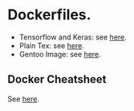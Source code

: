 # Dockerfiles.

- Tensorflow and Keras: see [here](doc/tensorflow_keras.md).
- Plain Tex: see [here](doc/tex.md).
- Gentoo Image: see [here](doc/gentoo.md).

## Docker Cheatsheet

See [here](doc/docker_cheatsheet.md).
